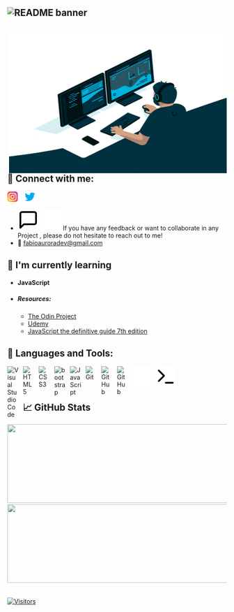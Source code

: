 ## ![README banner](https://user-images.githubusercontent.com/98755958/153771535-b45b6f9c-d6c9-4f03-bbc3-99c5f95de46c.png)

<br />

 <img src="https://github.com/FabioAurora/FabioAurora/blob/main/images/coding.gif" alt="Person coding in a desk" align="right" width="500"  height="320"/>
 
 
 ## 🤝 Connect with me:
 
 

[![instagram](./images/instagram.png)][instagram]
&nbsp;&nbsp;
[![twitter](./images/twitter.png)][twitter]
- ![alt](./images/message-square.svg#gh-light-mode-only) ![alt](./images/message-square-light.svg#gh-dark-mode-only)  If you have any feedback or want to collaborate in any Project , please do not hesitate to reach out to me!
- :email: fabioauroradev@gmail.com

## :book: I'm currently learning
- #### JavaScript
- ##### Resources:
  - [The Odin Project][TOP]
  - [Udemy][udemy]
  - [JavaScript the definitive guide 7th edition][book]



## :briefcase: Languages and Tools:

<img align="left" alt="Visual Studio Code" width="26px" src="https://cdn.jsdelivr.net/gh/devicons/devicon/icons/vscode/vscode-original.svg" style="padding-right:10px;" />

<img align="left" alt="HTML5" width="26px" src="https://cdn.jsdelivr.net/gh/devicons/devicon/icons/html5/html5-original.svg" style="padding-right:10px;" />

<img align="left" alt="CSS3" width="26px" src="https://cdn.jsdelivr.net/gh/devicons/devicon/icons/css3/css3-original.svg" style="padding-right:10px;" />

<img align="left" alt="bootstrap" width="26px" src="https://cdn.jsdelivr.net/gh/devicons/devicon/icons/bootstrap/bootstrap-original.svg" style="padding-right:10px;" />

<img align="left" alt="JavaScript" width="26px" src="https://cdn.jsdelivr.net/gh/devicons/devicon/icons/javascript/javascript-original.svg" style="padding-right:10px;"/>

<img align="left" alt="Git" width="26px" src="https://cdn.jsdelivr.net/gh/devicons/devicon/icons/git/git-original.svg" style="padding-right:10px;" />

[<img align="left" alt="GitHub" width="26px" src="https://user-images.githubusercontent.com/3369400/139447912-e0f43f33-6d9f-45f8-be46-2df5bbc91289.png" style="padding-right:10px;" />](https://user-images.githubusercontent.com/3369400/139447912-e0f43f33-6d9f-45f8-be46-2df5bbc91289.png#gh-dark-mode-only)

[<img align="left" alt="GitHub" width="26px" src="https://user-images.githubusercontent.com/3369400/139448065-39a229ba-4b06-434b-bc67-616e2ed80c8f.png" style="padding-right:10px;" />](https://user-images.githubusercontent.com/3369400/139448065-39a229ba-4b06-434b-bc67-616e2ed80c8f.png#gh-light-mode-only)

![terminal](./images/terminal-dark.svg#gh-dark-mode-only)
![terminal](./images/terminal-light.svg#gh-light-mode-only)


## 📈 GitHub Stats

<div>
  <a href="https://withkoji.com/@fabioauroradev">
  <img height="180em" width="600em" src="https://github-readme-stats-fabioaurora.vercel.app/api?username=fabioaurora&show_icons=true&theme=dracula">
  <img height="180em" width="600em" src="https://github-readme-stats-fabioaurora.vercel.app/api/top-langs/?username=fabioaurora&layout=compact&theme=dracula">
</div>



<br>


[![Visitors](https://visitor-badge.glitch.me/badge?page_id=FabioAurora.FabioAurora)](https://github.com/FabioAurora)

[instagram]: https://instagram.com/fabioauroradev
[twitter]: https://twitter.com/fabioaurora1
[TOP]: https://www.theodinproject.com/
[udemy]: https://www.udemy.com/course/the-complete-javascript-course
[book]: https://amzn.to/3XdZtfc

<!---
FabioAurora/FabioAurora is a ✨ special ✨ repository because its `README.md` (this file) appears on your GitHub profile.
You can click the Preview link to take a look at your changes.
--->
